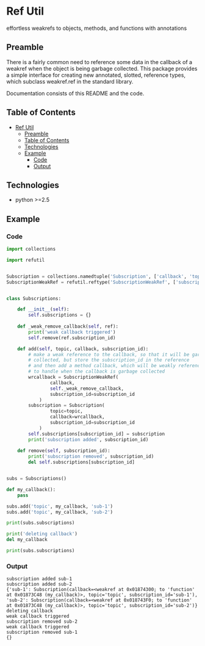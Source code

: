 # Ref Util
effortless weakrefs to objects, methods, and functions with annotations

## Preamble

There is a fairly common need to reference some data in the callback of a weakref when the object is being garbage collected. This package provides a simple interface for creating new annotated, slotted, reference types, which subclass weakref.ref in the standard library.

Documentation consists of this README and the code.

## Table of Contents
- [Ref Util](#ref-util)
	- [Preamble](#preamble)
	- [Table of Contents](#table-of-contents)
	- [Technologies](#technologies)
	- [Example](#example)
		- [Code](#code)
		- [Output](#output)

## Technologies
- python >=2.5

## Example

### Code

```python
import collections

import refutil


Subscription = collections.namedtuple('Subscription', ['callback', 'topic', 'subscription_id'])
SubscriptionWeakRef = refutil.reftype('SubscriptionWeakRef', ['subscription_id'])


class Subscriptions:

	def __init__(self):
		self.subscriptions = {}
	
	def _weak_remove_callback(self, ref):
		print('weak callback triggered')
		self.remove(ref.subscription_id)

	def add(self, topic, callback, subscription_id):
		# make a weak reference to the callback, so that it will be garbage
		# collected, but store the subscription_id in the reference
		# and then add a method callback, which will be weakly referenced as well,
		# to handle when the callback is garbage collected
		wrcallback = SubscriptionWeakRef(
				callback, 
				self._weak_remove_callback,
				subscription_id=subscription_id
			)
		subscription = Subscription(
				topic=topic, 
				callback=wrcallback, 
				subscription_id=subscription_id
			)
		self.subscriptions[subscription_id] = subscription
		print('subscription added', subscription_id)
	
	def remove(self, subscription_id):
		print('subscription removed', subscription_id)
		del self.subscriptions[subscription_id]


subs = Subscriptions()

def my_callback():
	pass

subs.add('topic', my_callback, 'sub-1')
subs.add('topic', my_callback, 'sub-2')

print(subs.subscriptions)

print('deleting callback')
del my_callback

print(subs.subscriptions)
```

### Output

```text
subscription added sub-1
subscription added sub-2
{'sub-1': Subscription(callback=<weakref at 0x01874300; to 'function' at 0x01873C48 (my_callback)>, topic='topic', subscription_id='sub-1'), 'sub-2': Subscription(callback=<weakref at 0x018743F0; to 'function' at 0x01873C48 (my_callback)>, topic='topic', subscription_id='sub-2')}        
deleting callback
weak callback triggered
subscription removed sub-2
weak callback triggered
subscription removed sub-1
{}
```
